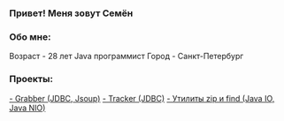 ### Привет! Меня зовут Семён
### Обо мне:
Возраст - 28 лет
Java программист
Город - Санкт-Петербург

### Проекты:
[- Grabber (JDBC, Jsoup)](https://github.com/LukyanovSemyon/job4j_grabber)
[- Tracker (JDBC)](https://github.com/LukyanovSemyon/job4j_tracker)
[- Утилиты zip и find (Java IO, Java NIO)](https://github.com/LukyanovSemyon/job4j_design)
